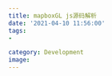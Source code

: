 ```yaml
---
title: mapboxGL js源码解析
date: '2021-04-10 11:56:00'
tags: 
- 

category: Development
image:
---
```


